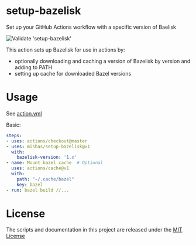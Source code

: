 # setup-bazelisk
Set up your GitHub Actions workflow with a specific version of Baelisk

![Validate 'setup-bazelisk'](https://github.com/mishas/setup-bazelisk-action/workflows/Validate%20'setup-bazelisk'/badge.svg)

This action sets up Bazelisk for use in actions by:

- optionally downloading and caching a version of Bazelisk by version and adding to PATH
- setting up cache for downloaded Bazel versions

# Usage

See [action.yml](action.yml)

Basic:
```yaml
steps:
- uses: actions/checkout@master
- uses: mishas/setup-bazelisk@v1
  with:
    bazelisk-version: '1.x'
- name: Mount bazel cache  # Optional
  uses: actions/cache@v1
  with:
    path: "~/.cache/bazel"
    key: bazel
- run: bazel build //...
```

# License

The scripts and documentation in this project are released under the [MIT License](LICENSE)
